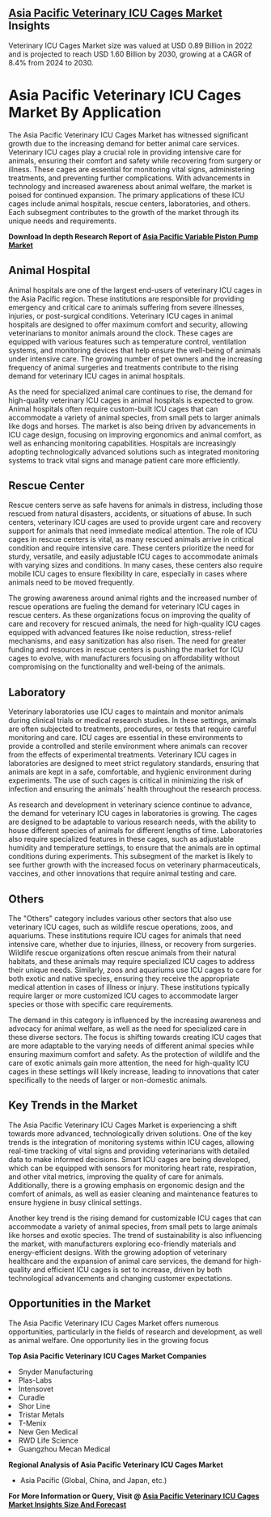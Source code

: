 <h2><a href="https://www.verifiedmarketreports.com/download-sample/?rid=232168&amp;utm_source=Github-Feb&amp;utm_medium=219" target="_blank">Asia Pacific Veterinary ICU Cages Market</a> Insights</h2><p>Veterinary ICU Cages Market size was valued at USD 0.89 Billion in 2022 and is projected to reach USD 1.60 Billion by 2030, growing at a CAGR of 8.4% from 2024 to 2030.</p><p><h1>Asia Pacific Veterinary ICU Cages Market By Application</h1> <p>The Asia Pacific Veterinary ICU Cages Market has witnessed significant growth due to the increasing demand for better animal care services. Veterinary ICU cages play a crucial role in providing intensive care for animals, ensuring their comfort and safety while recovering from surgery or illness. These cages are essential for monitoring vital signs, administering treatments, and preventing further complications. With advancements in technology and increased awareness about animal welfare, the market is poised for continued expansion. The primary applications of these ICU cages include animal hospitals, rescue centers, laboratories, and others. Each subsegment contributes to the growth of the market through its unique needs and requirements.</p> <p><p><strong>Download In depth Research Report of <a href="https://www.verifiedmarketreports.com/download-sample/?rid=236118&amp;utm_source=Pulse-Dec&amp;utm_medium=219" target="_blank">Asia Pacific Variable Piston Pump Market</a></strong></p></p> <h2>Animal Hospital</h2> <p>Animal hospitals are one of the largest end-users of veterinary ICU cages in the Asia Pacific region. These institutions are responsible for providing emergency and critical care to animals suffering from severe illnesses, injuries, or post-surgical conditions. Veterinary ICU cages in animal hospitals are designed to offer maximum comfort and security, allowing veterinarians to monitor animals around the clock. These cages are equipped with various features such as temperature control, ventilation systems, and monitoring devices that help ensure the well-being of animals under intensive care. The growing number of pet owners and the increasing frequency of animal surgeries and treatments contribute to the rising demand for veterinary ICU cages in animal hospitals.</p> <p>As the need for specialized animal care continues to rise, the demand for high-quality veterinary ICU cages in animal hospitals is expected to grow. Animal hospitals often require custom-built ICU cages that can accommodate a variety of animal species, from small pets to larger animals like dogs and horses. The market is also being driven by advancements in ICU cage design, focusing on improving ergonomics and animal comfort, as well as enhancing monitoring capabilities. Hospitals are increasingly adopting technologically advanced solutions such as integrated monitoring systems to track vital signs and manage patient care more efficiently.</p> <h2>Rescue Center</h2> <p>Rescue centers serve as safe havens for animals in distress, including those rescued from natural disasters, accidents, or situations of abuse. In such centers, veterinary ICU cages are used to provide urgent care and recovery support for animals that need immediate medical attention. The role of ICU cages in rescue centers is vital, as many rescued animals arrive in critical condition and require intensive care. These centers prioritize the need for sturdy, versatile, and easily adjustable ICU cages to accommodate animals with varying sizes and conditions. In many cases, these centers also require mobile ICU cages to ensure flexibility in care, especially in cases where animals need to be moved frequently.</p> <p>The growing awareness around animal rights and the increased number of rescue operations are fueling the demand for veterinary ICU cages in rescue centers. As these organizations focus on improving the quality of care and recovery for rescued animals, the need for high-quality ICU cages equipped with advanced features like noise reduction, stress-relief mechanisms, and easy sanitization has also risen. The need for greater funding and resources in rescue centers is pushing the market for ICU cages to evolve, with manufacturers focusing on affordability without compromising on the functionality and well-being of the animals.</p> <h2>Laboratory</h2> <p>Veterinary laboratories use ICU cages to maintain and monitor animals during clinical trials or medical research studies. In these settings, animals are often subjected to treatments, procedures, or tests that require careful monitoring and care. ICU cages are essential in these environments to provide a controlled and sterile environment where animals can recover from the effects of experimental treatments. Veterinary ICU cages in laboratories are designed to meet strict regulatory standards, ensuring that animals are kept in a safe, comfortable, and hygienic environment during experiments. The use of such cages is critical in minimizing the risk of infection and ensuring the animals' health throughout the research process.</p> <p>As research and development in veterinary science continue to advance, the demand for veterinary ICU cages in laboratories is growing. The cages are designed to be adaptable to various research needs, with the ability to house different species of animals for different lengths of time. Laboratories also require specialized features in these cages, such as adjustable humidity and temperature settings, to ensure that the animals are in optimal conditions during experiments. This subsegment of the market is likely to see further growth with the increased focus on veterinary pharmaceuticals, vaccines, and other innovations that require animal testing and care.</p> <h2>Others</h2> <p>The "Others" category includes various other sectors that also use veterinary ICU cages, such as wildlife rescue operations, zoos, and aquariums. These institutions require ICU cages for animals that need intensive care, whether due to injuries, illness, or recovery from surgeries. Wildlife rescue organizations often rescue animals from their natural habitats, and these animals may require specialized ICU cages to address their unique needs. Similarly, zoos and aquariums use ICU cages to care for both exotic and native species, ensuring they receive the appropriate medical attention in cases of illness or injury. These institutions typically require larger or more customized ICU cages to accommodate larger species or those with specific care requirements.</p> <p>The demand in this category is influenced by the increasing awareness and advocacy for animal welfare, as well as the need for specialized care in these diverse sectors. The focus is shifting towards creating ICU cages that are more adaptable to the varying needs of different animal species while ensuring maximum comfort and safety. As the protection of wildlife and the care of exotic animals gain more attention, the need for high-quality ICU cages in these settings will likely increase, leading to innovations that cater specifically to the needs of larger or non-domestic animals.</p> <h2>Key Trends in the Market</h2> <p>The Asia Pacific Veterinary ICU Cages Market is experiencing a shift towards more advanced, technologically driven solutions. One of the key trends is the integration of monitoring systems within ICU cages, allowing real-time tracking of vital signs and providing veterinarians with detailed data to make informed decisions. Smart ICU cages are being developed, which can be equipped with sensors for monitoring heart rate, respiration, and other vital metrics, improving the quality of care for animals. Additionally, there is a growing emphasis on ergonomic design and the comfort of animals, as well as easier cleaning and maintenance features to ensure hygiene in busy clinical settings.</p> <p>Another key trend is the rising demand for customizable ICU cages that can accommodate a variety of animal species, from small pets to large animals like horses and exotic species. The trend of sustainability is also influencing the market, with manufacturers exploring eco-friendly materials and energy-efficient designs. With the growing adoption of veterinary healthcare and the expansion of animal care services, the demand for high-quality and efficient ICU cages is set to increase, driven by both technological advancements and changing customer expectations.</p> <h2>Opportunities in the Market</h2> <p>The Asia Pacific Veterinary ICU Cages Market offers numerous opportunities, particularly in the fields of research and development, as well as animal welfare. One opportunity lies in the growing focus</p><p><strong>Top Asia Pacific Veterinary ICU Cages Market Companies</strong></p><div data-test-id=""><p><li>Snyder Manufacturing</li><li> Plas-Labs</li><li> Intensovet</li><li> Curadle</li><li> Shor Line</li><li> Tristar Metals</li><li> T-Menix</li><li> New Gen Medical</li><li> RWD Life Science</li><li> Guangzhou Mecan Medical</li></p><div><strong>Regional Analysis of&nbsp;Asia Pacific Veterinary ICU Cages Market</strong></div><ul><li dir="ltr"><p dir="ltr">Asia Pacific (Global, China, and Japan, etc.)</p></li></ul><p><strong>For More Information or Query, Visit @&nbsp;</strong><strong><a href="https://www.verifiedmarketreports.com/product/veterinary-icu-cages-market/?utm_source=Github-Feb&amp;utm_medium=219" target="_blank">Asia Pacific Veterinary ICU Cages Market Insights Size And Forecast</a></strong></p></div><h2>&nbsp;</h2><div data-test-id="">&nbsp;</div>
